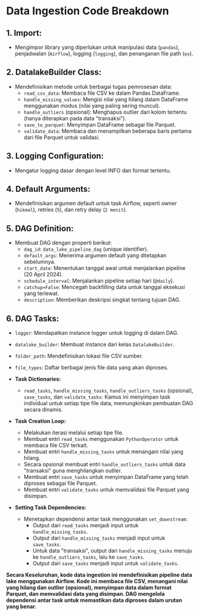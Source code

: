 # Data Ingestion Code Breakdown

## 1. **Import:**
   - Mengimpor library yang diperlukan untuk manipulasi data (`pandas`), penjadwalan (`Airflow`), logging (`logging`), dan penanganan file path (`os`).

## 2. **DatalakeBuilder Class:**
   - Mendefinisikan metode untuk berbagai tugas pemrosesan data:
     - `read_csv_data`: Membaca file CSV ke dalam Pandas DataFrame.
     - `handle_missing_values`: Mengisi nilai yang hilang dalam DataFrame menggunakan modus (nilai yang paling sering muncul).
     - `handle_outliers` (opsional): Menghapus outlier dari kolom tertentu (hanya diterapkan pada data "transaksi").
     - `save_to_parquet`: Menyimpan DataFrame sebagai file Parquet.
     - `validate_data`: Membaca dan menampilkan beberapa baris pertama dari file Parquet untuk validasi.

## 3. **Logging Configuration:**
   - Mengatur logging dasar dengan level INFO dan format tertentu.

## 4. **Default Arguments:**
   - Mendefinisikan argumen default untuk task Airflow, seperti owner (`hikmal`), retries (`5`), dan retry delay (`2 menit`).

## 5. **DAG Definition:**
   - Membuat DAG dengan properti berikut:
     - `dag_id`: `data_lake_pipeline_dag` (unique identifier).
     - `default_args`: Menerima argumen default yang ditetapkan sebelumnya.
     - `start_date`: Menentukan tanggal awal untuk menjalankan pipeline (20 April 2024).
     - `schedule_interval`: Menjalankan pipeline setiap hari (`@daily`).
     - `catchup=False`: Mencegah backfilling data untuk tanggal eksekusi yang terlewat.
     - `description`: Memberikan deskripsi singkat tentang tujuan DAG.

## 6. **DAG Tasks:**
   - `logger`: Mendapatkan instance logger untuk logging di dalam DAG.
   - `datalake_builder`: Membuat instance dari kelas `DatalakeBuilder`.
   - `folder_path`: Mendefinisikan lokasi file CSV sumber.
   - `file_types`: Daftar berbagai jenis file data yang akan diproses.

   - **Task Dictionaries:**
     - `read_tasks`, `handle_missing_tasks`, `handle_outliers_tasks` (opsional), `save_tasks`, dan `validate_tasks`: Kamus ini menyimpan task individual untuk setiap tipe file data, memungkinkan pembuatan DAG secara dinamis.

   - **Task Creation Loop:**
     - Melakukan iterasi melalui setiap tipe file.
     - Membuat entri `read_tasks` menggunakan `PythonOperator` untuk membaca file CSV terkait.
     - Membuat entri `handle_missing_tasks` untuk menangani nilai yang hilang.
     - Secara opsional membuat entri `handle_outliers_tasks` untuk data "transaksi" guna menghilangkan outlier.
     - Membuat entri `save_tasks` untuk menyimpan DataFrame yang telah diproses sebagai file Parquet.
     - Membuat entri `validate_tasks` untuk memvalidasi file Parquet yang disimpan.

   - **Setting Task Dependencies:**
     - Menetapkan dependensi antar task menggunakan `set_downstream`:
       - Output dari `read_tasks` menjadi input untuk `handle_missing_tasks`.
       - Output dari `handle_missing_tasks` menjadi input untuk `save_tasks`.
       - Untuk data "transaksi", output dari `handle_missing_tasks` menuju ke `handle_outliers_tasks`, lalu ke `save_tasks`.
       - Output dari `save_tasks` menjadi input untuk `validate_tasks`.


**Secara Keseluruhan, kode data ingestion ini mendefinisikan pipeline data lake menggunakan Airflow. Kode ini membaca file CSV, menangani nilai yang hilang dan outlier (opsional), menyimpan data dalam format Parquet, dan memvalidasi data yang disimpan. DAG mengelola dependensi antar task untuk memastikan data diproses dalam urutan yang benar.**